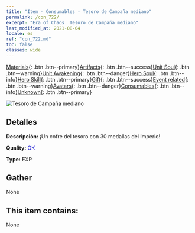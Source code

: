 ```yaml
---
title: "Item - Consumables - Tesoro de Campaña mediano"
permalink: /con_722/
excerpt: "Era of Chaos  Tesoro de Campaña mediano"
last_modified_at: 2021-08-04
locale: es
ref: "con_722.md"
toc: false
classes: wide
---
```

 [Materials](/ItemsES/){: .btn .btn--primary}[Artifacts](/ItemsES/Artifacts/){: .btn .btn--success}[Unit Soul](/ItemsES/UnitSoul/){: .btn .btn--warning}[Unit Awakening](/ItemsES/UnitAwakening/){: .btn .btn--danger}[Hero Soul](/ItemsES/HeroSoul/){: .btn .btn--info}[Hero Skill](/ItemsES/HeroSkill/){: .btn .btn--primary}[Gift](/ItemsES/Gift/){: .btn .btn--success}[Event related](/ItemsES/Events/){: .btn .btn--warning}[Avatars](/ItemsES/Avatars/){: .btn .btn--danger}[Consumables](/ItemsES/Consumables/){: .btn .btn--info}[Unknown](/ItemsES/Unknown/){: .btn .btn--primary}

 ![Tesoro de Campaña mediano](/images/t/i_506.png)

## Detalles
 **Descripción:** ¡Un cofre del tesoro con 30 medallas del Imperio!

 **Quality:** <span style="color: #0000CD">OK</span>

 **Type:** EXP

## Gather

  None

## This item contains:

  None

